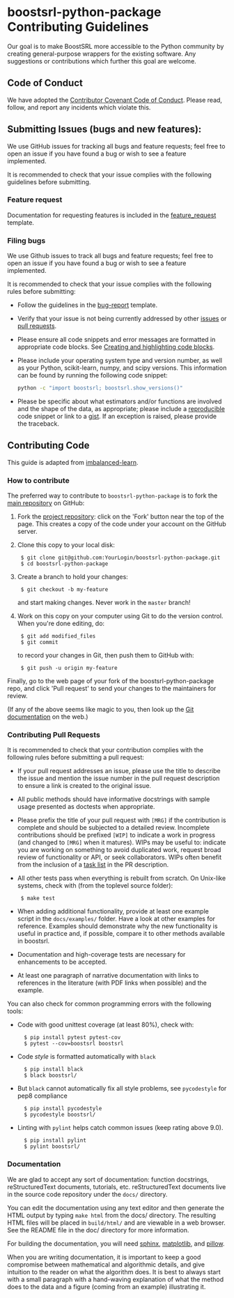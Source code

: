 # boostsrl-python-package Contributing Guidelines

Our goal is to make BoostSRL more accessible to the Python community by creating general-purpose wrappers 
for the existing software. Any suggestions or contributions which further this goal are welcome.

## Code of Conduct

We have adopted the [Contributor Covenant Code of Conduct](CODE_OF_CONDUCT.md). Please read, follow,
and report any incidents which violate this. 

## Submitting Issues (bugs and new features):

We use GitHub issues for tracking all bugs and feature requests; feel free to 
open an issue if you have found a bug or wish to see a feature implemented.

It is recommended to check that your issue complies with the following guidelines
before submitting.

### Feature request

Documentation for requesting features is included in the [feature_request](ISSUE_TEMPLATE/feature_request.md) template.

### Filing bugs

We use Github issues to track all bugs and feature requests; feel free to
open an issue if you have found a bug or wish to see a feature implemented.

It is recommended to check that your issue complies with the
following rules before submitting:

-  Follow the guidelines in the [bug-report](ISSUE_TEMPLATE/bug-report.md) template.

-  Verify that your issue is not being currently addressed by other
   [issues](https://github.com/scikit-learn-contrib/imbalanced-learn/issues)
   or [pull requests](https://github.com/scikit-learn-contrib/imbalanced-learn/pulls).

-  Please ensure all code snippets and error messages are formatted in
   appropriate code blocks.
   See [Creating and highlighting code blocks](https://help.github.com/articles/creating-and-highlighting-code-blocks).

-  Please include your operating system type and version number, as well
   as your Python, scikit-learn, numpy, and scipy versions. This information
   can be found by running the following code snippet:

   ```bash
   python -c "import boostsrl; boostsrl.show_versions()"
   ```

-  Please be specific about what estimators and/or functions are involved
   and the shape of the data, as appropriate; please include a
   [reproducible](https://stackoverflow.com/help/mcve) code snippet
   or link to a [gist](https://gist.github.com). If an exception is raised,
   please provide the traceback.

## Contributing Code

This guide is adapted from [imbalanced-learn](https://github.com/scikit-learn/scikit-learn/blob/master/CONTRIBUTING.md).

### How to contribute

The preferred way to contribute to `boostsrl-python-package` is to fork the
[main repository](https://github.com/starling-lab/boostsrl-python-package) on
GitHub:

1. Fork the [project repository](https://github.com/starling-lab/boostsrl-python-package):
   click on the 'Fork' button near the top of the page. This creates
   a copy of the code under your account on the GitHub server.

2. Clone this copy to your local disk:

        $ git clone git@github.com:YourLogin/boostsrl-python-package.git
        $ cd boostsrl-python-package

3. Create a branch to hold your changes:

        $ git checkout -b my-feature

   and start making changes. Never work in the `master` branch!

4. Work on this copy on your computer using Git to do the version
   control. When you're done editing, do:

        $ git add modified_files
        $ git commit

   to record your changes in Git, then push them to GitHub with:

        $ git push -u origin my-feature

Finally, go to the web page of your fork of the boostsrl-python-package repo,
and click 'Pull request' to send your changes to the maintainers for
review.

(If any of the above seems like magic to you, then look up the
[Git documentation](https://git-scm.com/documentation) on the web.)

### Contributing Pull Requests

It is recommended to check that your contribution complies with the
following rules before submitting a pull request:

-  If your pull request addresses an issue, please use the title to describe
   the issue and mention the issue number in the pull request description to
   ensure a link is created to the original issue.

-  All public methods should have informative docstrings with sample
   usage presented as doctests when appropriate.

-  Please prefix the title of your pull request with `[MRG]` if the
   contribution is complete and should be subjected to a detailed review.
   Incomplete contributions should be prefixed `[WIP]` to indicate a work
   in progress (and changed to `[MRG]` when it matures). WIPs may be useful
   to: indicate you are working on something to avoid duplicated work,
   request broad review of functionality or API, or seek collaborators.
   WIPs often benefit from the inclusion of a
   [task list](https://github.com/blog/1375-task-lists-in-gfm-issues-pulls-comments)
   in the PR description.

-  All other tests pass when everything is rebuilt from scratch. On
   Unix-like systems, check with (from the toplevel source folder):

        $ make test

-  When adding additional functionality, provide at least one
   example script in the `docs/examples/` folder. Have a look at other
   examples for reference. Examples should demonstrate why the new
   functionality is useful in practice and, if possible, compare it
   to other methods available in boostsrl.

-  Documentation and high-coverage tests are necessary for enhancements
   to be accepted.

-  At least one paragraph of narrative documentation with links to
   references in the literature (with PDF links when possible) and
   the example.

You can also check for common programming errors with the following
tools:

- Code with good unittest coverage (at least 80%), check with:

        $ pip install pytest pytest-cov
        $ pytest --cov=boostsrl boostsrl

- Code *style* is formatted automatically with `black`

        $ pip install black
        $ black boostsrl/

- But `black` cannot automatically fix all style problems, see `pycodestyle`
  for pep8 compliance

        $ pip install pycodestyle
        $ pycodestyle boostsrl/

- Linting with `pylint` helps catch common issues (keep rating above 9.0).

        $ pip install pylint
        $ pylint boostsrl/

### Documentation

We are glad to accept any sort of documentation: function docstrings,
reStructuredText documents, tutorials, etc. reStructuredText documents
live in the source code repository under the `docs/` directory.

You can edit the documentation using any text editor and then generate
the HTML output by typing `make html` from the docs/ directory.
The resulting HTML files will be placed in `build/html/` and are viewable
in a web browser. See the README file in the doc/ directory for more information.

For building the documentation, you will need
[sphinx](http://sphinx-doc.org),
[matplotlib](https://matplotlib.org), and
[pillow](https://pillow.readthedocs.io).

When you are writing documentation, it is important to keep a good
compromise between mathematical and algorithmic details, and give
intuition to the reader on what the algorithm does. It is best to always
start with a small paragraph with a hand-waving explanation of what the
method does to the data and a figure (coming from an example)
illustrating it.
